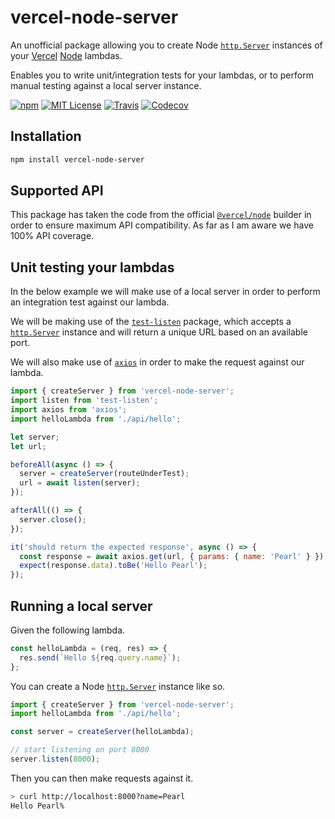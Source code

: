 # vercel-node-server

An unofficial package allowing you to create Node [`http.Server`](https://nodejs.org/api/http.html#http_class_http_server) instances of your [Vercel](https://vercel.com/) [Node](https://vercel.com/docs/runtimes#official-runtimes) lambdas.

Enables you to write unit/integration tests for your lambdas, or to perform manual testing against a local server instance.

[![npm](https://img.shields.io/npm/v/vercel-node-server.svg?style=flat-square)](http://npm.im/vercel-node-server)
[![MIT License](https://img.shields.io/npm/l/vercel-node-server.svg?style=flat-square)](http://opensource.org/licenses/MIT)
[![Travis](https://img.shields.io/travis/ctrlplusb/vercel-node-server.svg?style=flat-square)](https://travis-ci.org/ctrlplusb/vercel-node-server)
[![Codecov](https://img.shields.io/codecov/c/github/ctrlplusb/vercel-node-server.svg?style=flat-square)](https://codecov.io/github/ctrlplusb/vercel-node-server)

## Installation

```bash
npm install vercel-node-server
```

## Supported API

This package has taken the code from the official [`@vercel/node`](https://vercel.com/docs/runtimes#official-runtimes) builder in order to ensure maximum API compatibility. As far as I am aware we have 100% API coverage.

## Unit testing your lambdas

In the below example we will make use of a local server in order to perform an integration test against our lambda.

We will be making use of the [`test-listen`](https://github.com/zeit/test-listen) package, which accepts a [`http.Server`](https://nodejs.org/api/http.html#http_class_http_server) instance and will return a unique URL based on an available port.

We will also make use of [`axios`](https://github.com/axios/axios) in order to make the request against our lambda.

```javascript
import { createServer } from 'vercel-node-server';
import listen from 'test-listen';
import axios from 'axios';
import helloLambda from './api/hello';

let server;
let url;

beforeAll(async () => {
  server = createServer(routeUnderTest);
  url = await listen(server);
});

afterAll(() => {
  server.close();
});

it('should return the expected response', async () => {
  const response = await axios.get(url, { params: { name: 'Pearl' } });
  expect(response.data).toBe('Hello Pearl');
});
```

## Running a local server

Given the following lambda.

```javascript
const helloLambda = (req, res) => {
  res.send(`Hello ${req.query.name}`);
};
```

You can create a Node [`http.Server`](https://nodejs.org/api/http.html#http_class_http_server) instance like so.

```javascript
import { createServer } from 'vercel-node-server';
import helloLambda from './api/hello';

const server = createServer(helloLambda);

// start listening on port 8000
server.listen(8000);
```

Then you can then make requests against it.

```bash
> curl http://localhost:8000?name=Pearl
Hello Pearl%
```
